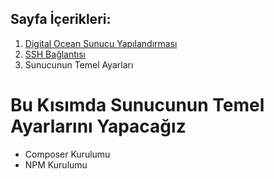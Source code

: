 ## Sayfa İçerikleri:
1. [Digital Ocean Sunucu Yapılandırması](https://gitlab.com/tutkun/reading/blob/master/digitaloceans/readme.md)
2. [SSH Bağlantısı](https://gitlab.com/tutkun/reading/blob/master/digitaloceans/ssh-connection.md)
3. Sunucunun Temel Ayarları


# Bu Kısımda Sunucunun Temel Ayarlarını Yapacağız

* Composer Kurulumu
* NPM Kurulumu
